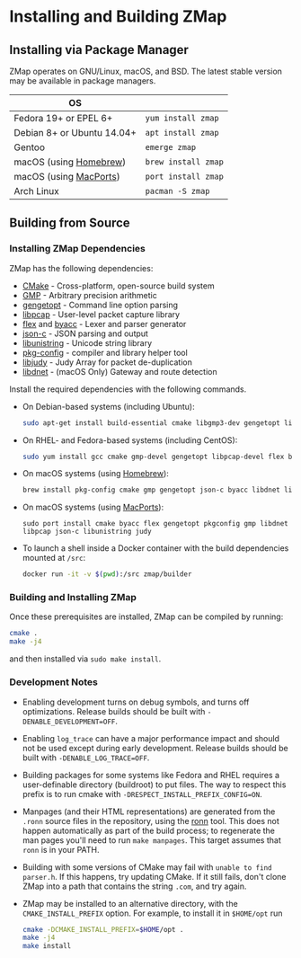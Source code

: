# Installing and Building ZMap

## Installing via Package Manager

ZMap operates on GNU/Linux, macOS, and BSD. The latest stable version may be available in package managers.

| OS                                        |                         |
| ----------------------------------------- | ----------------------- |
| Fedora 19+ or EPEL 6+                     | `yum install zmap` |
| Debian 8+ or Ubuntu 14.04+                | `apt install zmap` |
| Gentoo                                    | `emerge zmap`      |
| macOS (using [Homebrew](https://brew.sh)) | `brew install zmap`     |
| macOS (using [MacPorts](https://macports.org)) | `port install zmap`|
| Arch Linux                                | `pacman -S zmap`   |

## Building from Source

### Installing ZMap Dependencies

ZMap has the following dependencies:

  - [CMake](http://www.cmake.org/) - Cross-platform, open-source build system
  - [GMP](http://gmplib.org/) - Arbitrary precision arithmetic
  - [gengetopt](http://www.gnu.org/software/gengetopt/gengetopt.html) - Command line option parsing
  - [libpcap](http://www.tcpdump.org/) - User-level packet capture library
  - [flex](http://flex.sourceforge.net/) and [byacc](http://invisible-island.net/byacc/) - Lexer and parser generator
  - [json-c](https://github.com/json-c/json-c/) - JSON parsing and output
  - [libunistring](https://www.gnu.org/software/libunistring/) - Unicode string library
  - [pkg-config](https://www.freedesktop.org/wiki/Software/pkg-config/) - compiler and library helper tool
  - [libjudy](https://judy.sourceforge.net/) - Judy Array for packet de-duplication
  - [libdnet](https://github.com/dugsong/libdnet) - (macOS Only) Gateway and route detection

Install the required dependencies with the following commands.

* On Debian-based systems (including Ubuntu):
   ```sh
   sudo apt-get install build-essential cmake libgmp3-dev gengetopt libpcap-dev flex byacc libjson-c-dev pkg-config libunistring-dev libjudy-dev
   ```

* On RHEL- and Fedora-based systems (including CentOS):
   ```sh
   sudo yum install gcc cmake gmp-devel gengetopt libpcap-devel flex byacc json-c-devel libunistring-devel Judy-devel
   ```

* On macOS systems (using [Homebrew](https://brew.sh/)):
  ```sh
  brew install pkg-config cmake gmp gengetopt json-c byacc libdnet libunistring judy
  ```

* On macOS systems (using [MacPorts](https://macports.org/)):
  ```
  sudo port install cmake byacc flex gengetopt pkgconfig gmp libdnet libpcap json-c libunistring judy
  ```

* To launch a shell inside a Docker container with the build dependencies
  mounted at `/src`:
  ```sh
  docker run -it -v $(pwd):/src zmap/builder
  ```

### Building and Installing ZMap

Once these prerequisites are installed, ZMap can be compiled by running:
  ```sh
  cmake .
  make -j4
  ```

and then installed via `sudo make install`.

### Development Notes

- Enabling development turns on debug symbols, and turns off optimizations.
Release builds should be built with `-DENABLE_DEVELOPMENT=OFF`.

- Enabling `log_trace` can have a major performance impact and should not be used
except during early development. Release builds should be built with `-DENABLE_LOG_TRACE=OFF`.

- Building packages for some systems like Fedora and RHEL requires a user-definable
directory (buildroot) to put files. The way to respect this prefix is to run cmake
with `-DRESPECT_INSTALL_PREFIX_CONFIG=ON`.

- Manpages (and their HTML representations) are generated from the `.ronn` source
files in the repository, using the [ronn](https://github.com/rtomayko/ronn) tool.
This does not happen automatically as part of the build process; to regenerate the
man pages you'll need to run `make manpages`. This target assumes that `ronn` is
in your PATH.

- Building with some versions of CMake may fail with `unable to find parser.h`.
If this happens, try updating CMake. If it still fails, don't clone ZMap into a
path that contains the string `.com`, and try again.

- ZMap may be installed to an alternative directory, with the `CMAKE_INSTALL_PREFIX`
option. For example, to install it in `$HOME/opt` run
    ```sh
    cmake -DCMAKE_INSTALL_PREFIX=$HOME/opt .
    make -j4
    make install
    ```
